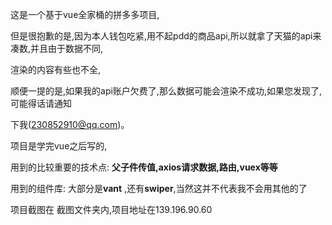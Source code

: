 这是一个基于vue全家桶的拼多多项目,

但是很抱歉的是,因为本人钱包吃紧,用不起pdd的商品api,所以就拿了天猫的api来凑数,并且由于数据不同,

渲染的内容有些也不全,

顺便一提的是,如果我的api账户欠费了,那么数据可能会渲染不成功,如果您发现了,可能得话请通知

下我(230852910@qq.com)。

项目是学完vue之后写的,

用到的比较重要的技术点: **父子件传值,axios请求数据,路由,vuex等等**

 用到的组件库: 大部分是**vant**  ,还有**swiper**,当然这并不代表我不会用其他的了

项目截图在 截图文件夹内,项目地址在139.196.90.60


